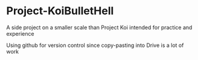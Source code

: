 # Project-KoiBulletHell
A side project on a smaller scale than Project Koi intended for practice and experience

Using github for version control since copy-pasting into Drive is a lot of work
